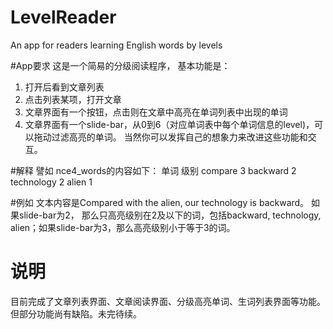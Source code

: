 ﻿# LevelReader
An app for readers learning English words by levels

#App要求
这是一个简易的分级阅读程序， 基本功能是：
1. 打开后看到文章列表
2. 点击列表某项，打开文章
3. 文章界面有一个按钮，点击则在文章中高亮在单词列表中出现的单词
4. 文章界面有一个slide-bar，从0到6（对应单词表中每个单词信息的level)，可以拖动过滤高亮的单词。
当然你可以发挥自己的想象力来改进这些功能和交互。

#解释
譬如 nce4_words的内容如下：
单词              级别
compare         3
backward        2
technology      2
alien                1

#例如
文本内容是Compared with the alien, our technology is backward。
如果slide-bar为2， 那么只高亮级别在2及以下的词，包括backward, technology,
alien；如果slide-bar为3，那么高亮级别小于等于3的词。


# 说明
目前完成了文章列表界面、文章阅读界面、分级高亮单词、生词列表界面等功能。但部分功能尚有缺陷。未完待续。